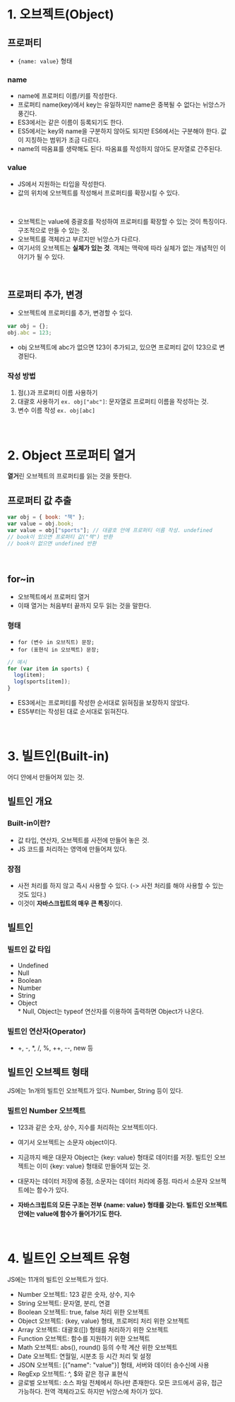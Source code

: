 # 1. 오브젝트(Object)

## 프로퍼티

- `{name: value}` 형태

### name

- name에 프로퍼티 이름/키를 작성한다.
- 프로퍼티 name(key)에서 key는 유일하지만 name은 중복될 수 없다는 뉘앙스가 풍긴다.
- ES3에서는 같은 이름이 등록되기도 한다.
- ES5에서는 key와 name을 구분하지 않아도 되지만 ES6에서는 구분해야 한다. 값이 지칭하는 범위가 조금 다르다.
- name의 따옴표를 생략해도 된다. 따옴표를 작성하지 않아도 문자열로 간주된다.

### value

- JS에서 지원하는 타입을 작성한다.
- 값의 위치에 오브젝트를 작성해서 프로퍼티를 확장시킬 수 있다.

<br>

- 오브젝트는 value에 중괄호를 작성하여 프로퍼티를 확장할 수 있는 것이 특징이다. 구조적으로 만들 수 있는 것.
- 오브젝트를 객체라고 부르지만 뉘앙스가 다르다.
- 여기서의 오브젝트는 **실체가 있는 것**. 객체는 맥락에 따라 실체가 없는 개념적인 이야기가 될 수 있다.

<br>

## 프로퍼티 추가, 변경

- 오브젝트에 프로퍼티를 추가, 변경할 수 있다.

```js
var obj = {};
obj.abc = 123;
```

- obj 오브젝트에 abc가 없으면 123이 추가되고, 있으면 프로퍼티 값이 123으로 변경된다.

### 작성 방법

1. 점(.)과 프로퍼티 이름 사용하기
2. 대괄호 사용하기 `ex. obj["abc"]`: 문자열로 프로퍼티 이름을 작성하는 것.
3. 변수 이름 작성 `ex. obj[abc]`

<br>

# 2. Object 프로퍼티 열거

**열거**린 오브젝트의 프로퍼티를 읽는 것을 뜻한다.

## 프로퍼티 값 추출

```js
var obj = { book: "책" };
var value = obj.book;
var value = obj["sports"]; // 대괄호 안에 프로퍼티 이름 작성. undefined
// book이 있으면 프로퍼티 값("책") 반환
// book이 없으면 undefined 반환
```

<br>

## for~in

- 오브젝트에서 프로퍼티 열거
- 이때 열거는 처음부터 끝까지 모두 읽는 것을 말한다.

### 형태

- `for (변수 in 오브직트) 문장;`
- `for (표현식 in 오브젝트) 문장;`

```js
// 예시
for (var item in sports) {
  log(item);
  log(sports[item]);
}
```

- ES3에서는 프로퍼티를 작성한 순서대로 읽혀짐을 보장하지 않았다.
- ES5부터는 작성된 대로 순서대로 읽혀진다.

<br>

# 3. 빌트인(Built-in)

어디 안에서 만들어져 있는 것.

## 빌트인 개요

### Built-in이란?

- 값 타입, 연산자, 오브젝트를 사전에 만들어 놓은 것.
- JS 코드를 처리하는 영역에 만들어져 있다.

### 장점

- 사전 처리를 하지 않고 즉시 사용할 수 있다. (-> 사전 처리를 해야 사용할 수 있는 것도 있다.)
- 이것이 **자바스크립트의 매우 큰 특징**이다.

## 빌트인

### 빌트인 값 타입

- Undefined
- Null
- Boolean
- Number
- String
- Object  
  \* Null, Object는 typeof 연산자를 이용하여 출력하면 Object가 나온다.

### 빌트인 연산자(Operator)

- +, -, \*, /, %, ++, --, new 등

## 빌트인 오브젝트 형태

JS에는 1n개의 빌트인 오브젝트가 있다. Number, String 등이 있다.

### 빌트인 Number 오브젝트

- 123과 같은 숫자, 상수, 지수를 처리하는 오브젝트이다.
- 여기서 오브젝트는 소문자 object이다.
- 지금까지 배운 대문자 Object는 {key: value} 형태로 데이터를 저장. 빌트인 오브젝트는 이미 {key: value} 형태로 만들어져 있는 것.
- 대문자는 데이터 저장에 중점, 소문자는 데이터 처리에 중점. 따라서 소문자 오브젝트에는 함수가 있다.
- **자바스크립트의 모든 구조는 전부 {name: value} 형태를 갖는다. 빌트인 오브젝트 안에는 value에 함수가 들어가기도 한다.**

  <br>

# 4. 빌트인 오브젝트 유형

JS에는 11개의 빌트인 오브젝트가 있다.

- Number 오브젝트: 123 같은 숫자, 상수, 지수
- String 오브젝트: 문자열, 분리, 연결
- Boolean 오브젝트: true, false 처리 위한 오브젝트
- Object 오브젝트: {key, value} 형태, 프로퍼티 처리 위한 오브젝트
- Array 오브젝트: 대괄호([]) 형태를 처리하기 위한 오브젝트
- Function 오브젝트: 함수를 지원하기 위한 오브젝트
- Math 오브젝트: abs(), round() 등의 수학 계산 위한 오브젝트
- Date 오브젝트: 연월일, 시분초 등 시간 처리 및 설정
- JSON 오브젝트: [{"name": "value"}] 형태, 서버와 데이터 송수신에 사용
- RegExp 오브젝트: ^, $와 같은 정규 표현식
- 글로벌 오브젝트: 소스 파일 전체에서 하나만 존재한다. 모든 코드에서 공유, 접근 가능하다. 전역 객체라고도 하지만 뉘앙스에 차이가 있다.
